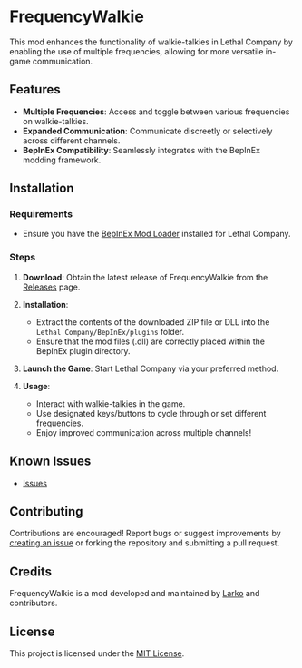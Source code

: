# FrequencyWalkie

This mod enhances the functionality of walkie-talkies in Lethal Company by enabling the use of multiple frequencies, allowing for more versatile in-game communication.

## Features

- **Multiple Frequencies**: Access and toggle between various frequencies on walkie-talkies.
- **Expanded Communication**: Communicate discreetly or selectively across different channels.
- **BepInEx Compatibility**: Seamlessly integrates with the BepInEx modding framework.

## Installation

### Requirements

- Ensure you have the [BepInEx Mod Loader](https://github.com/BepInEx/BepInEx) installed for Lethal Company.

### Steps

1. **Download**: Obtain the latest release of FrequencyWalkie from the [Releases](https://github.com/Larkooo/FrequencyWalkie/releases) page.

2. **Installation**:
   - Extract the contents of the downloaded ZIP file or DLL into the `Lethal Company/BepInEx/plugins` folder.
   - Ensure that the mod files (.dll) are correctly placed within the BepInEx plugin directory.

3. **Launch the Game**: Start Lethal Company via your preferred method.

4. **Usage**:
   - Interact with walkie-talkies in the game.
   - Use designated keys/buttons to cycle through or set different frequencies.
   - Enjoy improved communication across multiple channels!

## Known Issues

- [Issues](https://github.com/Larkooo/FrequencyWalkie/issues)

## Contributing

Contributions are encouraged! Report bugs or suggest improvements by [creating an issue](https://github.com/Larkooo/FrequencyWalkie/issues) or forking the repository and submitting a pull request.

## Credits

FrequencyWalkie is a mod developed and maintained by [Larko](https://github.com/Larkooo) and contributors.

## License

This project is licensed under the [MIT License](LICENSE).
